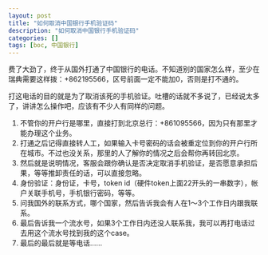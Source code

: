 ```yaml
---
layout: post
title: "如何取消中国银行手机验证码"
description: "如何取消中国银行手机验证码"
categories: []
tags: [boc, 中国银行]
---
```



费了大劲了，终于从国外打通了中国银行的电话。不知道别的国家怎么样，至少在瑞典需要这样拨：+862195566，区号前面一定不能加0，否则是打不通的。

打这电话的目的就是为了取消该死的手机验证。吐槽的话就不多说了，已经说太多了，讲讲怎么操作吧，应该有不少人有同样的问题。

1. 不管你的开户行是哪里，直接打到北京总行：+861095566，因为只有那里才能办理这个业务。
2. 打通之后记得直接转人工，如果输入卡号密码的话会被重定位到你的开户行所在城市。不过也没关系，那里的人了解你的情况之后会帮你再转回北京。
3. 然后就是说明情况，客服会跟你确认是否决定取消手机验证，是否愿意承担后果，等等推卸责任的话，可以直接忽略。
4. 身份验证：身份证，卡号，token id（硬件token上面22开头的一串数字），帐户关联手机号，手机银行密码，等等。
5. 问我国外的联系方式，哪个国家，然后告诉我会有人在1～3个工作日内跟我联系。
6. 最后告诉我一个流水号，如果3个工作日内还没人联系我，我可以再打电话过去用这个流水号找到我的这个case。
7. 最后的最后就是等电话……
